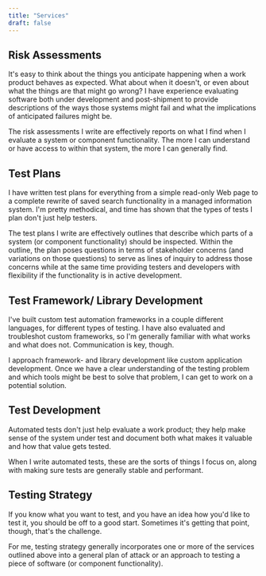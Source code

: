 ```yaml
---
title: "Services"
draft: false
---
```


## Risk Assessments

It's easy to think about the things you anticipate happening when a work product behaves as expected. What about when it doesn't, or even about what the things are that might go wrong? I have experience evaluating software both under development and post-shipment to provide descriptions of the ways those systems might fail and what the implications of anticipated failures might be.

The risk assessments I write are effectively reports on what I find when I evaluate a system or component functionality. The more I can understand or have access to within that system, the more I can generally find.


## Test Plans

I have written test plans for everything from a simple read-only Web page to a complete rewrite of saved search functionality in a managed information system. I'm pretty methodical, and time has shown that the types of tests I plan don't just help testers.

The test plans I write are effectively outlines that describe which parts of a system (or component functionality) should be inspected. Within the outline, the plan poses questions in terms of stakeholder concerns (and variations on those questions) to serve as lines of inquiry to address those concerns while at the same time providing testers and developers with flexibility if the functionality is in active development.


## Test Framework/ Library Development

I've built custom test automation frameworks in a couple different languages, for different types of testing. I have also evaluated and troubleshot custom frameworks, so I'm generally familiar with what works and what does not. Communication is key, though.

I approach framework- and library development like custom application development. Once we have a clear understanding of the testing problem and which tools might be best to solve that problem, I can get to work on a potential solution.


## Test Development

Automated tests don't just help evaluate a work product; they help make sense of the system under test and document both what makes it valuable and how that value gets tested.

When I write automated tests, these are the sorts of things I focus on, along with making sure tests are generally stable and performant.


## Testing Strategy

If you know what you want to test, and you have an idea how you'd like to test it, you should be off to a good start. Sometimes it's getting that point, though, that's the challenge.

For me, testing strategy generally incorporates one or more of the services outlined above into a general plan of attack or an approach to testing a piece of software (or component functionality).